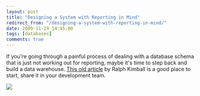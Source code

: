 ```yaml
---
layout: post
title: "Designing a System with Reporting in Mind"
redirect_from: "/designing-a-system-with-reporting-in-mind/"
date: 2009-11-29 14:45:00
tags: [databases]
comments: true
---
```

If you're going through a painful process of dealing with a database schema that is just not working out for reporting, maybe it's time to step back and build a data warehouse. [This old article](https://web.archive.org/web/20110305065913/http://www.ralphkimball.com/html/articles_search/articles1997/9708d15.html) by Ralph Kimball is a good place to start, share it in your development team.

![](https://web.archive.org/web/20110305065913/http://www.ralphkimball.com/html/articles_search/articles1997/9708d15/9708kimb.gif)


